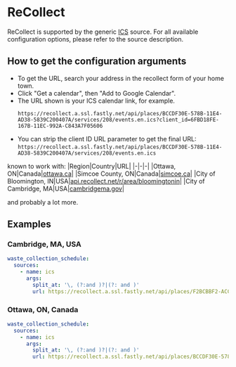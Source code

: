 # ReCollect

ReCollect is supported by the generic [ICS](/doc/source/ics.md) source. For all available configuration options, please refer to the source description.


## How to get the configuration arguments

- To get the URL, search your address in the recollect form of your home town.
- Click "Get a calendar", then "Add to Google Calendar".
- The URL shown is your ICS calendar link, for example.
  ```plain
  https://recollect.a.ssl.fastly.net/api/places/BCCDF30E-578B-11E4-AD38-5839C200407A/services/208/events.en.ics?client_id=6FBD18FE-167B-11EC-992A-C843A7F05606
  ```
- You can strip the client ID URL parameter to get the final URL: `https://recollect.a.ssl.fastly.net/api/places/BCCDF30E-578B-11E4-AD38-5839C200407A/services/208/events.en.ics`

known to work with:
|Region|Country|URL|
|-|-|-|
|Ottawa, ON|Canada|[ottawa.ca](https://ottawa.ca/en/garbage-and-recycling/recycling/garbage-and-recycling-collection-calendar)|
|Simcoe County, ON|Canada|[simcoe.ca](https://www.simcoe.ca/dpt/swm/when)|
|City of Bloomington, IN|USA|[api.recollect.net/r/area/bloomingtonin](https://api.recollect.net/r/area/bloomingtonin)|
|City of Cambridge, MA|USA|[cambridgema.gov](https://www.cambridgema.gov/services/curbsidecollections)|

and probably a lot more.

## Examples

### Cambridge, MA, USA

```yaml
waste_collection_schedule:
  sources:
    - name: ics
      args:
        split_at: '\, (?:and )?|(?: and )'
        url: https://recollect.a.ssl.fastly.net/api/places/F2BCBBF2-ACC9-11E8-B4BD-CFDD30C1D4D8/services/761/events.en-US.ics
```
### Ottawa, ON, Canada

```yaml
waste_collection_schedule:
  sources:
    - name: ics
      args:
        split_at: '\, (?:and )?|(?: and )'
        url: https://recollect.a.ssl.fastly.net/api/places/BCCDF30E-578B-11E4-AD38-5839C200407A/services/208/events.en.ics
```
